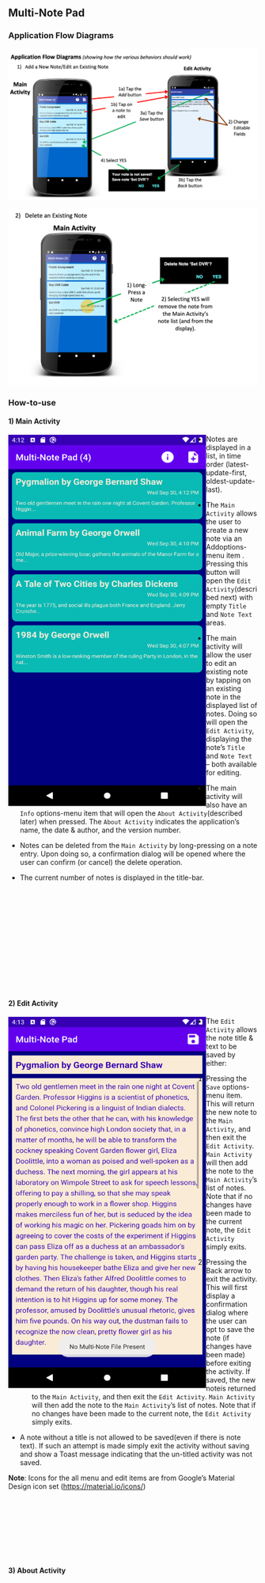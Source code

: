 ## Multi-Note Pad

### Application Flow Diagrams

![Alt text](pic/Application-Flow-Diagrams_1.png?raw=true "1")
 
![Alt text](pic/Application-Flow-Diagrams_2.png?raw=true "1")

### How-to-use

#### 1) Main Activity

<a href="url"><img src="pic/MainActivity.png" align="left" height="750" width="400" ></a>  

* Notes are displayed in a list, in time order (latest-update-first, oldest-update-last).

* The ```Main Activity``` allows the user to create a new note via an Addoptions-menu item . Pressing this button will open the ```Edit Activity```(described next) with empty ```Title``` and ```Note Text``` areas.

* The main activity will allow the user to edit an existing note by tapping on an existing note in the displayed list of notes. Doing so will open the ```Edit Activity```, displaying the note’s ```Title``` and ```Note Text``` – both available for editing.

* The main activity will also have an ```Info``` options-menu item that will open the ```About Activity```(described later) when pressed. The ```About Activity``` indicates the application’s name, the date & author, and the version number.

* Notes can be deleted from the ```Main Activity``` by long-pressing on a note entry. Upon doing so, a confirmation dialog will be opened where the user can confirm (or cancel) the delete operation.

* The current number of notes is displayed in the title-bar.

<br>
<br>
<br>
<br>
<br>
<br>
<br>
<br>
<br>
<br>
<br>
<br>

#### 2) Edit Activity

<a href="url"><img src="pic/EditActivity.png" align="left" height="750" width="400" ></a>  

* The ```Edit Activity``` allows the note title & text to be saved by either:

     1. Pressing the ```Save``` options-menu item. This will return the new note to the ```Main Activity```, and then exit the ```Edit Activity```. ```Main Activity``` will then add the note to the ```Main Activity```’s list of notes. Note that if no changes have been made to the current note, the ```Edit Activity``` simply exits.

     2. Pressing the Back arrow to exit the activity. This will first display a confirmation dialog where the user can opt to save the note (if changes have been made) before exiting the activity. If saved, the new noteis returned to the ```Main Activity```, and then exit the ```Edit Activity```. ```Main Activity``` will then add the note to the ```Main Activity```’s list of notes. Note that if no changes have been made to the current note, the ```Edit Activity``` simply exits.
     
* A note without a title is not allowed to be saved(even if there is note text). If such an attempt is made simply exit the activity without saving and show a Toast message indicating that the un-titled activity was not saved.

__Note__: Icons for the all menu and edit items are from Google’s Material Design icon set (https://material.io/icons/)

<br>
<br>
<br>
<br>
<br>
<br>
<br>

#### 3) About Activity

